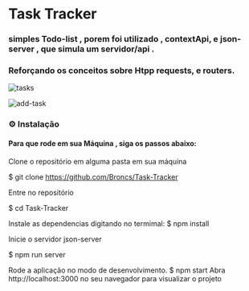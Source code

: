 # Task Tracker

### simples Todo-list , porem foi utilizado , contextApi, e json-server , que simula um servidor/api .

### Reforçando os conceitos sobre Htpp requests, e routers.

![tasks](https://user-images.githubusercontent.com/62390902/105079071-a7ea0900-5a6d-11eb-8d20-8ca3052a933b.png)

![add-task](https://user-images.githubusercontent.com/62390902/105079083-ad475380-5a6d-11eb-9c1c-7531d590c8fb.png)

### ⚙️ Instalação

#### Para que rode em sua Máquina , siga os passos abaixo:

Clone o repositório em alguma pasta em sua máquina

$ git clone https://github.com/Broncs/Task-Tracker

Entre no repositório

$ cd Task-Tracker

Instale as dependencias digitando no termimal:
$ npm install

Inicie o servidor json-server

$ npm run server

Rode a aplicação no modo de desenvolvimento.
$ npm start
Abra http://localhost:3000 no seu navegador para visualizar o projeto
